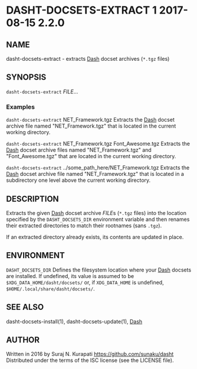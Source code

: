 # DASHT-DOCSETS-EXTRACT 1       2017-08-15                            2.2.0

## NAME

dasht-docsets-extract - extracts [Dash] docset archives (`*.tgz` files)

## SYNOPSIS

`dasht-docsets-extract` *FILE*...

### Examples

`dasht-docsets-extract` NET\_Framework.tgz
  Extracts the [Dash] docset archive file named "NET\_Framework.tgz" that is
  located in the current working directory.

`dasht-docsets-extract` NET\_Framework.tgz Font\_Awesome.tgz
  Extracts the [Dash] docset archive files named "NET\_Framework.tgz" and
  "Font\_Awesome.tgz" that are located in the current working directory.

`dasht-docsets-extract` ../some\_path\_here/NET\_Framework.tgz
  Extracts the [Dash] docset archive file named "NET\_Framework.tgz" that is
  located in a subdirectory one level above the current working directory.

## DESCRIPTION

Extracts the given [Dash] docset archive *FILE*s (`*.tgz` files) into the
location specified by the `DASHT_DOCSETS_DIR` environment variable and then
renames their extracted directories to match their rootnames (sans `.tgz`).

If an extracted directory already exists, its contents are updated in place.

## ENVIRONMENT

`DASHT_DOCSETS_DIR`
  Defines the filesystem location where your [Dash] docsets are installed.
  If undefined, its value is assumed to be `$XDG_DATA_HOME/dasht/docsets/`
  or, if `XDG_DATA_HOME` is undefined, `$HOME/.local/share/dasht/docsets/`.

## SEE ALSO

dasht-docsets-install(1), dasht-docsets-update(1), [Dash]

[Dash]: https://kapeli.com/dash

## AUTHOR

Written in 2016 by Suraj N. Kurapati <https://github.com/sunaku/dasht>
Distributed under the terms of the ISC license (see the LICENSE file).